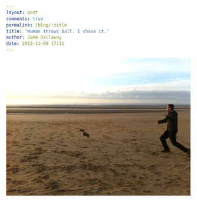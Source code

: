 ```yaml
---
layout: post
comments: true
permalink: /blog/:title
title: 'Human throws ball. I chase it.'
author: Jane Dallaway
date: 2013-12-09 17:11
---
```


<div><a href="/media/Jtp_photo.JPG"><img src="/media/Jtp_thumb_photo.JPG" width="500" height="373"/></a></div>



 
      
